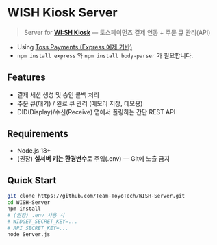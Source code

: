 # WISH Kiosk Server

> Server for **[WI:SH Kiosk](https://github.com/Team-ToyoTech/WISH-Kiosk)** — 토스페이먼츠 결제 연동 + 주문 큐 관리(API)

- Using [Toss Payments (Express 예제 기반)](https://github.com/tosspayments/tosspayments-sample/tree/main/express-javascript)
- `npm install express` 와 `npm install body-parser` 가 필요합니다.  

## Features
- 결제 세션 생성 및 승인 콜백 처리
- 주문 큐(대기) / 완료 큐 관리 (메모리 저장, 데모용)
- DID(Display)/수신(Receive) 앱에서 폴링하는 간단 REST API

## Requirements
- Node.js 18+
- (권장) **실서버 키는 환경변수**로 주입(.env) — Git에 노출 금지

## Quick Start
```bash
git clone https://github.com/Team-ToyoTech/WISH-Server.git
cd WISH-Server
npm install
# (권장) .env 사용 시
# WIDGET_SECRET_KEY=...
# API_SECRET_KEY=...
node Server.js
